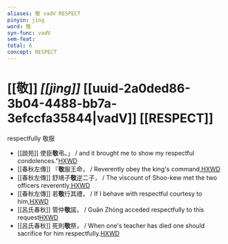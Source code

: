 ```yaml
---
aliases: 敬 vadV RESPECT
pinyin: jìng
word: 敬
syn-func: vadV
sem-feat: 
total: 6
concept: RESPECT 
---
```

# [[敬]] *[[jìng]]*  [[uuid-2a0ded86-3b04-4488-bb7a-3efccfa35844|vadV]] [[RESPECT]]
respectfully 敬服
 - [[說苑]] 使臣**敬**弔。」 / and it brought me to show my respectful condolences."[HXWD](https://hxwd.org/textview.html?location=CH1a0907_CHANT_001-29a.9)
 - [[春秋左傳]] 『**敬**服王命， / Reverently obey the king's command,[HXWD](https://hxwd.org/textview.html?location=KR1e0001_tls_005-487a.21)
 - [[春秋左傳]] 舒鳩子**敬**逆二子， / The viscount of Shoo-kew met the two officers reverently,[HXWD](https://hxwd.org/textview.html?location=KR1e0001_tls_009-582a.7)
 - [[春秋左傳]] 若**敬**行其禮， / If I behave with respectful courtesy to him,[HXWD](https://hxwd.org/textview.html?location=KR1e0001_tls_009-613a.12)
 - [[呂氏春秋]] 管仲**敬**諾， / Guǎn Zhòng acceded respectfully to this request[HXWD](https://hxwd.org/textview.html?location=KR3j0009_tls_001-22a.17)
 - [[呂氏春秋]] 死則**敬**祭， / When one's teacher has died one should sacrifice for him respectfully.[HXWD](https://hxwd.org/textview.html?location=KR3j0009_tls_004-18a.5)